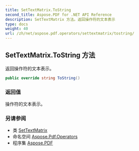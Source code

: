 ```yaml
---
title: SetTextMatrix.ToString
second_title: Aspose.PDF for .NET API Reference
description: SetTextMatrix 方法。返回操作符的文本表示
type: docs
weight: 40
url: /zh/net/aspose.pdf.operators/settextmatrix/tostring/
---
```

## SetTextMatrix.ToString 方法

返回操作符的文本表示。

```csharp
public override string ToString()
```

### 返回值

操作符的文本表示。

### 另请参阅

* 类 [SetTextMatrix](../)
* 命名空间 [Aspose.Pdf.Operators](../../../aspose.pdf.operators/)
* 程序集 [Aspose.PDF](../../../)